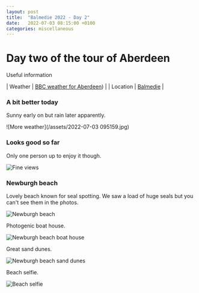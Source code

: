 ```yaml
---
layout: post
title:  "Balmedie 2022 - Day 2"
date:   2022-07-03 08:15:00 +0100
categories: miscellaneous
---
```

# Day two of the tour of Aberdeen

Useful information

| Weather | [BBC weather for Aberdeen](https://www.bbc.co.uk/weather/2657832))      |
| Location   | [Balmedie](https://goo.gl/maps/5SVK9VpZab8GUPXp7)       |

### A bit better today
Sunny early on but rain later apparently.     

![More weather](/assets/2022-07-03 095159.jpg)
  
### Looks good so far
Only one person up to enjoy it though.  

![Fine views](/assets/PXL_20220703_093913527-01.jpg)

### Newburgh beach
Lovely beach known for seal spotting. We saw a load of huge seals but you can't see them in the photos.  

![Newburgh beach](/assets/PXL_20220703_145459148-01.jpg)

Photogenic boat house.   

![Newburgh beach boat house](/assets/PXL_20220703_150326511-01.jpg)

Great sand dunes.     

![Newburgh beach sand dunes](/assets/PXL_20220703_145143859-01.jpg)

Beach selfie.       

![Beach selfie](/assets/PXL_20220703_140545690.jpg)

